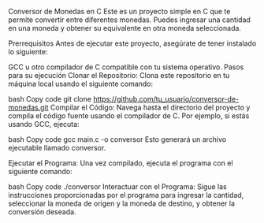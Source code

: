 Conversor de Monedas en C
Este es un proyecto simple en C que te permite convertir entre diferentes monedas. Puedes ingresar una cantidad en una moneda y obtener su equivalente en otra moneda seleccionada.

Prerrequisitos
Antes de ejecutar este proyecto, asegúrate de tener instalado lo siguiente:

GCC u otro compilador de C compatible con tu sistema operativo.
Pasos para su ejecución
Clonar el Repositorio: Clona este repositorio en tu máquina local usando el siguiente comando:

bash
Copy code
git clone https://github.com/tu_usuario/conversor-de-monedas.git
Compilar el Código: Navega hasta el directorio del proyecto y compila el código fuente usando el compilador de C. Por ejemplo, si estás usando GCC, ejecuta:

bash
Copy code
gcc main.c -o conversor
Esto generará un archivo ejecutable llamado conversor.

Ejecutar el Programa: Una vez compilado, ejecuta el programa con el siguiente comando:

bash
Copy code
./conversor
Interactuar con el Programa: Sigue las instrucciones proporcionadas por el programa para ingresar la cantidad, seleccionar la moneda de origen y la moneda de destino, y obtener la conversión deseada.
